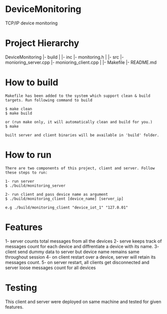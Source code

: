 # DeviceMonitoring
TCP/IP device monitoring


# Project Hierarchy 
DeviceMonitoring
    |- build
    |
    |- inc
        |- monitoring.h
    |
    |- src
        |- monioring_server.cpp
        |- monioring_client.cpp
    |
    |- Makefile
    |- README.md
    
# How to build
    Makefile has been added to the system which support clean & build targets. Run following command to build
    
    $ make clean
    $ make build

    or (run make only, it will automatically clean and build for you.)
    $ make 

    built server and client binaries will be available in 'build' folder.

# How to run
    There are two components of this project, client and server. Follow these steps to run:

    1- run server
    $ ./build/monitoring_server
    
    2- run client and pass device name as argument
    $ ./build/monitoring_client [device_name] [server_ip]

    e.g ./build/monitoring_client "device_iot_1" "127.0.01"

# Features
1- server counts total messages from all the devices
2- serve keeps track of messages count for each device and diffrentiate a device with its name.
3- client send dummy data to server but device name remains same throughout session
4- on client restart over a device, server will retain its messages count.
5- on server restart, all clients get disconnected and server loose messages count for all devices


# Testing
This client and server were deployed on same machine and tested for given features.
